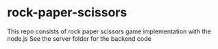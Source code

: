 # rock-paper-scissors

This repo consists of rock paper scissors game implementation with the node.js 
See the server folder for the backend code
